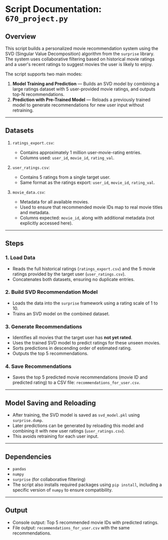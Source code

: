 # Script Documentation: `670_project.py`

## Overview

This script builds a personalized movie recommendation system using the SVD (Singular Value Decomposition) algorithm from the `surprise` library. The system uses collaborative filtering based on historical movie ratings and a user's recent ratings to suggest movies the user is likely to enjoy.

The script supports two main modes:
1. **Model Training and Prediction** — Builds an SVD model by combining a large ratings dataset with 5 user-provided movie ratings, and outputs top-N recommendations.
2. **Prediction with Pre-Trained Model** — Reloads a previously trained model to generate recommendations for new user input without retraining.

---

## Datasets

1. `ratings_export.csv`:  
   - Contains approximately 1 million user-movie-rating entries.  
   - Columns used: `user_id`, `movie_id`, `rating_val`.

2. `user_ratings.csv`:  
   - Contains 5 ratings from a single target user.  
   - Same format as the ratings export: `user_id`, `movie_id`, `rating_val`.

3. `movie_data.csv`:  
   - Metadata for all available movies.
   - Used to ensure that recommended movie IDs map to real movie titles and metadata.
   - Columns expected: `movie_id`, along with additional metadata (not explicitly accessed here).

---

## Steps

### 1. Load Data
- Reads the full historical ratings (`ratings_export.csv`) and the 5 movie ratings provided by the target user (`user_ratings.csv`).
- Concatenates both datasets, ensuring no duplicate entries.

### 2. Build SVD Recommendation Model
- Loads the data into the `surprise` framework using a rating scale of 1 to 10.
- Trains an SVD model on the combined dataset.

### 3. Generate Recommendations
- Identifies all movies that the target user has **not yet rated**.
- Uses the trained SVD model to predict ratings for these unseen movies.
- Sorts predictions in descending order of estimated rating.
- Outputs the top 5 recommendations.

### 4. Save Recommendations
- Saves the top 5 predicted movie recommendations (movie ID and predicted rating) to a CSV file: `recommendations_for_user.csv`.

---

## Model Saving and Reloading

- After training, the SVD model is saved as `svd_model.pkl` using `surprise.dump`.
- Later predictions can be generated by reloading this model and combining it with new user ratings (`user_ratings.csv`).
- This avoids retraining for each user input.

---

## Dependencies

- `pandas`
- `numpy`
- `surprise` (for collaborative filtering)
- The script also installs required packages using `pip install`, including a specific version of `numpy` to ensure compatibility.

---

## Output

- Console output: Top 5 recommended movie IDs with predicted ratings.
- File output: `recommendations_for_user.csv` with the same recommendations.